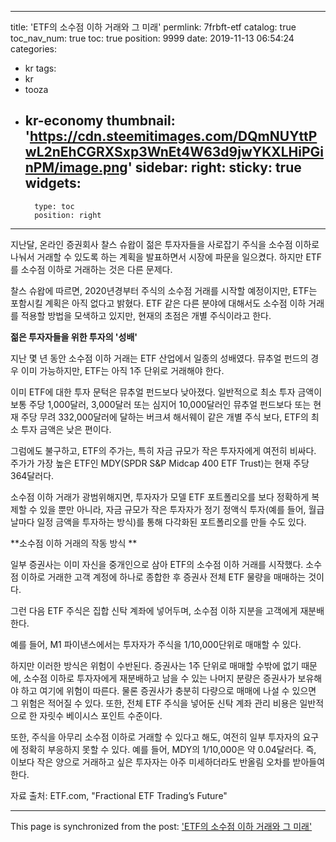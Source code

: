 
---
title: 'ETF의 소수점 이하 거래와 그 미래'
permlink: 7frbft-etf
catalog: true
toc_nav_num: true
toc: true
position: 9999
date: 2019-11-13 06:54:24
categories:
- kr
tags:
- kr
- tooza
- kr-economy
thumbnail: 'https://cdn.steemitimages.com/DQmNUYttPwL2nEhCGRXSxp3WnEt4W63d9jwYKXLHiPGinPM/image.png'
sidebar:
    right:
        sticky: true
widgets:
    -
        type: toc
        position: right
---


지난달, 온라인 증권회사 찰스 슈왑이 젊은 투자자들을 사로잡기 주식을 소수점 이하로 나눠서 거래할 수 있도록 하는 계획을 발표하면서 시장에 파문을 일으켰다. 하지만 ETF를 소수점 이하로 거래하는 것은 다른 문제다. 

찰스 슈왑에 따르면, 2020년경부터 주식의 소수점 거래를 시작할 예정이지만, ETF는 포함시킬 계획은 아직 없다고 밝혔다. ETF 같은 다른 분야에 대해서도 소수점 이하 거래를 적용할 방법을 모색하고 있지만, 현재의 초점은 개별 주식이라고 한다. 

**젊은 투자자들을 위한 투자의 '성배'** 

지난 몇 년 동안 소수점 이하 거래는 ETF 산업에서 일종의 성배였다. 뮤추얼 펀드의 경우 이미 가능하지만, ETF는 아직 1주 단위로 거래해야 한다.  

이미 ETF에 대한 투자 문턱은 뮤추얼 펀드보다 낮아졌다. 일반적으로 최소 투자 금액이 보통 주당 1,000달러, 3,000달러 또는 심지어 10,000달러인 뮤추얼 펀드보다 또는 현재 주당 무려 332,000달러에 달하는 버크셔 해서웨이 같은 개별 주식 보다, ETF의 최소 투자 금액은 낮은 편이다.  

그럼에도 불구하고, ETF의 주가는, 특히 자금 규모가 작은 투자자에게 여전히 비싸다. 주가가 가장 높은 ETF인 MDY(SPDR S&P Midcap 400 ETF Trust)는 현재 주당 364달러다. 

소수점 이하 거래가 광범위해지면, 투자자가 모델 ETF 포트폴리오를 보다 정확하게 복제할 수 있을 뿐만 아니라, 자금 규모가 작은 투자자가 정기 정액식 투자(예를 들어, 월급 날마다 일정 금액을 투자하는 방식)를 통해 다각화된 포트폴리오를 만들 수도 있다.
 

**소수점 이하 거래의 작동 방식 **

일부 증권사는 이미 자신을 중개인으로 삼아 ETF의 소수점 이하 거래를 시작했다. 소수점 이하로 거래한 고객 계정에 하나로 종합한 후 증권사 전체 ETF 물량을 매매하는 것이다.  

그런 다음 ETF 주식은 집합 신탁 계좌에 넣어두며, 소수점 이하 지분을 고객에게 재분배한다.  

예를 들어, M1 파이낸스에서는 투자자가 주식을 1/10,000단위로 매매할 수 있다.  

하지만 이러한 방식은 위험이 수반된다. 증권사는 1주 단위로 매매할 수밖에 없기 때문에, 소수점 이하로 투자자에게 재분배하고 남을 수 있는 나머지 분량은 증권사가 보유해야 하고 여기에 위험이 따른다. 물론 증권사가 충분히 다량으로 매매에 나설 수 있으면 그 위험은 적어질 수 있다. 또한, 전체 ETF 주식을 넣어둔 신탁 계좌 관리 비용은 일반적으로 한 자릿수 베이시스 포인트 수준이다.  

또한, 주식을 아무리 소수점 이하로 거래할 수 있다고 해도, 여전히 일부 투자자의 요구에 정확히 부응하지 못할 수 있다. 예를 들어, MDY의 1/10,000은 약 0.04달러다. 즉, 이보다 작은 양으로 거래하고 싶은 투자자는 아주 미세하더라도 반올림 오차를 받아들여 한다.  

자료 출처: ETF.com, "Fractional ETF Trading’s Future"

- - -

This page is synchronized from the post: ['ETF의 소수점 이하 거래와 그 미래'](https://steemit.com/@pius.pius/7frbft-etf)
